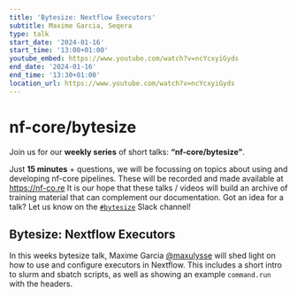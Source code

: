```yaml
---
title: 'Bytesize: Nextflow Executors'
subtitle: Maxime Garcia, Seqera
type: talk
start_date: '2024-01-16'
start_time: '13:00+01:00'
youtube_embed: https://www.youtube.com/watch?v=ncYcxyiGyds
end_date: '2024-01-16'
end_time: '13:30+01:00'
location_url: https://www.youtube.com/watch?v=ncYcxyiGyds
---
```


# nf-core/bytesize

Join us for our **weekly series** of short talks: **“nf-core/bytesize”**.

Just **15 minutes** + questions, we will be focussing on topics about using and developing nf-core pipelines.
These will be recorded and made available at <https://nf-co.re>
It is our hope that these talks / videos will build an archive of training material that can complement our documentation. Got an idea for a talk? Let us know on the [`#bytesize`](https://nfcore.slack.com/channels/bytesize) Slack channel!

## Bytesize: Nextflow Executors

In this weeks bytesize talk, Maxime Garcia [@maxulysse](https://github.com/maxulysse) will shed light on how to use and configure executors in Nextflow. This includes a short intro to slurm and sbatch scripts, as well as showing an example `command.run` with the headers.
